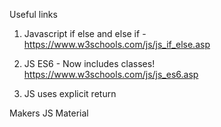 Useful links
1) Javascript if else and else if - https://www.w3schools.com/js/js_if_else.asp

2) JS ES6 - Now includes classes! https://www.w3schools.com/js/js_es6.asp 

3) JS uses explicit return 


Makers JS Material 
